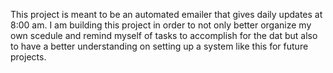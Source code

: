 This project is meant to be an automated emailer that gives daily updates at 8:00 am. I am building this project in order to not only better organize my own scedule and remind myself of tasks to accomplish for the dat but also to have a better understanding on setting up a system like this for future projects.
